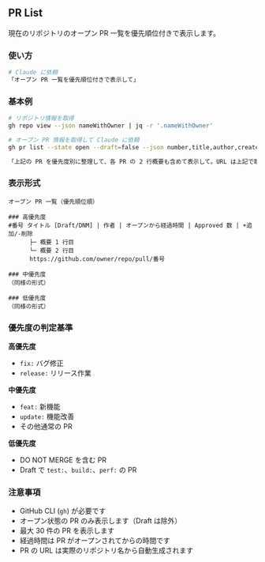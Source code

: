 ## PR List

現在のリポジトリのオープン PR 一覧を優先順位付きで表示します。

### 使い方

```bash
# Claude に依頼
「オープン PR 一覧を優先順位付きで表示して」
```

### 基本例

```bash
# リポジトリ情報を取得
gh repo view --json nameWithOwner | jq -r '.nameWithOwner'

# オープン PR 情報を取得して Claude に依頼
gh pr list --state open --draft=false --json number,title,author,createdAt,additions,deletions,reviews --limit 30

「上記の PR を優先度別に整理して、各 PR の 2 行概要も含めて表示して。URL は上記で取得したリポジトリ名を使用して生成して」
```

### 表示形式

```
オープン PR 一覧（優先順位順）

### 高優先度
#番号 タイトル [Draft/DNM] | 作者 | オープンから経過時間 | Approved 数 | +追加/-削除
      ├─ 概要 1 行目
      └─ 概要 2 行目
      https://github.com/owner/repo/pull/番号

### 中優先度
（同様の形式）

### 低優先度
（同様の形式）
```

### 優先度の判定基準

**高優先度**

- `fix:` バグ修正
- `release:` リリース作業

**中優先度**

- `feat:` 新機能
- `update:` 機能改善
- その他通常の PR

**低優先度**

- DO NOT MERGE を含む PR
- Draft で `test:`、`build:`、`perf:` の PR

### 注意事項

- GitHub CLI (`gh`) が必要です
- オープン状態の PR のみ表示します（Draft は除外）
- 最大 30 件の PR を表示します
- 経過時間は PR がオープンされてからの時間です
- PR の URL は実際のリポジトリ名から自動生成されます